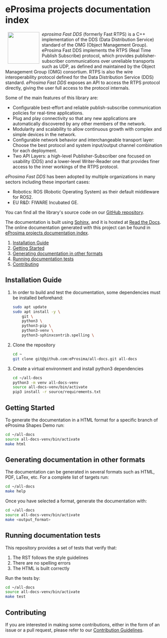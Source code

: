 # eProsima projects documentation index

<a href="http://www.eprosima.com"><img src="https://encrypted-tbn3.gstatic.com/images?q=tbn:ANd9GcSd0PDlVz1U_7MgdTe0FRIWD0Jc9_YH-gGi0ZpLkr-qgCI6ZEoJZ5GBqQ" align="left" hspace="8" vspace="2" width="100" height="100" ></a>

*eprosima Fast DDS* (formerly Fast RTPS) is a C++ implementation of the DDS (Data Distribution Service) standard of the OMG (Object Management Group). eProsima Fast DDS implements the RTPS (Real Time Publish Subscribe) protocol, which provides publisher-subscriber communications over unreliable transports such as UDP,
as defined and maintained by the Object Management Group (OMG) consortium. RTPS is also the wire interoperability protocol defined for the Data Distribution
Service (DDS) standard. *eProsima Fast DDS* exposes an API to access the RTPS protocol directly, giving the user full access to the protocol internals.

Some of the main features of this library are:

* Configurable best-effort and reliable publish-subscribe communication policies for real-time
applications.
* Plug and play connectivity so that any new applications are automatically discovered by any other
members of the network.
* Modularity and scalability to allow continuous growth with complex and simple devices in the
network.
* Configurable network behavior and interchangeable transport layer: Choose the best protocol and
system input/output channel combination for each deployment.
* Two API Layers: a high-level Publisher-Subscriber one focused on usability (DDS) and a lower-level Writer-Reader one that provides finer access to the inner workings of the RTPS protocol.

*eProsima Fast DDS* has been adopted by multiple organizations in many sectors including these important cases:

* Robotics: ROS (Robotic Operating System) as their default middleware for ROS2.
* EU R&D: FIWARE Incubated GE.

You can find all the library's source code on our [GitHub repository](https://github.com/eProsima/Fast-DDS).

The documentation is built using [Sphinx](https://www.sphinx-doc.org), and it is hosted at [Read the Docs](https://readthedocs.org).
The online documentation generated with this project can be found in [eProsima projects documentation index](https://docs.eprosima.com/).

1. [Installation Guide](#installation-guide)
1. [Getting Started](#getting-started)
1. [Generating documentation in other formats](#generating-documentation-in-other-formats)
1. [Running documentation tests](#running-documentation-tests)
1. [Contributing](#contributing)

## Installation Guide

1. In order to build and test the documentation, some dependencies must be installed beforehand:

    ```bash
    sudo apt update
    sudo apt install -y \
        git \
        python3 \
        python3-pip \
        python3-venv \
        python3-sphinxcontrib.spelling \
    ```

1. Clone the repository

    ```bash
    cd ~
    git clone git@github.com:eProsima/all-docs.git all-docs
    ```

1. Create a virtual environment and install python3 dependencies

    ```bash
    cd ~/all-docs
    python3 -m venv all-docs-venv
    source all-docs-venv/bin/activate
    pip3 install -r source/requirements.txt
    ```

## Getting Started

To generate the documentation in a HTML format for a specific branch of eProsima Shapes Demo run:

```bash
cd ~/all-docs
source all-docs-venv/bin/activate
make html
```

## Generating documentation in other formats

The documentation can be generated in several formats such as HTML, PDF, LaTex, etc. For a complete list of targets run:

```bash
cd ~/all-docs
make help
```

Once you have selected a format, generate the documentation with:

```bash
cd ~/all-docs
source all-docs-venv/bin/activate
make <output_format>
```

## Running documentation tests

This repository provides a set of tests that verify that:

1. The RST follows the style guidelines
1. There are no spelling errors
1. The HTML is built correctly

Run the tests by:

```bash
cd ~/all-docs
source all-docs-venv/bin/activate
make test
```

## Contributing

If you are interested in making some contributions, either in the form of an issue or a pull request, please refer to our [Contribution Guidelines](CONTRIBUTING.md).
